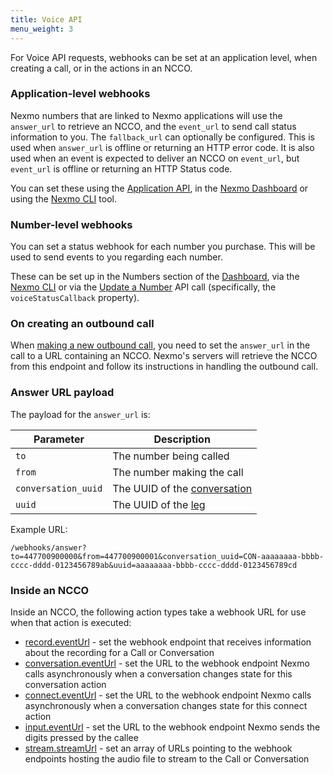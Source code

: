 ```yaml
---
title: Voice API
menu_weight: 3
---
```


For Voice API requests, webhooks can be set at an application level, when creating a call, or in the actions in an NCCO.

### Application-level webhooks

Nexmo numbers that are linked to Nexmo applications will use the `answer_url` to retrieve an NCCO, and the `event_url` to send call status information to you. The `fallback_url` can optionally be configured. This is used when `answer_url` is offline or returning an HTTP error code. It is also used when an event is expected to deliver an NCCO on `event_url`, but `event_url` is offline or returning an HTTP Status code.

You can set these using the [Application API](/api/application), in the [Nexmo Dashboard](https://dashboard.nexmo.com) or using the [Nexmo CLI](https://github.com/nexmo/nexmo-cli) tool.

### Number-level webhooks

You can set a status webhook for each number you purchase. This will be used to send events to you regarding each number.

These can be set up in the Numbers section of the [Dashboard](https://dashboard.nexmo.com), via the [Nexmo CLI](https://github.com/nexmo/nexmo-cli) or via the [Update a Number](/api/developer/numbers#update-a-number) API call (specifically, the `voiceStatusCallback` property).

### On creating an outbound call

When [making a new outbound call](/voice/voice-api/code-snippets/make-an-outbound-call), you need to set the `answer_url` in the call to a URL containing an NCCO. Nexmo's servers will retrieve the NCCO from this endpoint and follow its instructions in handling the outbound call.

### Answer URL payload

The payload for the `answer_url` is:

Parameter | Description
----|----
`to` | The number being called
`from` | The number making the call
`conversation_uuid` | The UUID of the [conversation](/voice/voice-api/guides/legs-conversations)
`uuid` | The UUID of the [leg](/voice/voice-api/guides/legs-conversations)

Example URL:

```
/webhooks/answer?to=447700900000&from=447700900001&conversation_uuid=CON-aaaaaaaa-bbbb-cccc-dddd-0123456789ab&uuid=aaaaaaaa-bbbb-cccc-dddd-0123456789cd
```

### Inside an NCCO

Inside an NCCO, the following action types take a webhook URL for use when that action is executed:

* [record.eventUrl](/voice/guides/ncco-reference#record) - set the webhook endpoint that receives information about the recording for a Call or Conversation
* [conversation.eventUrl](/voice/guides/ncco-reference#conversation) - set the URL to the webhook endpoint Nexmo calls asynchronously when a conversation changes state for this conversation action
* [connect.eventUrl](/voice/guides/ncco-reference#connect) - set the URL to the webhook endpoint Nexmo calls asynchronously when a conversation changes state for this connect action
* [input.eventUrl](/voice/guides/ncco-reference#input) - set the URL to the webhook endpoint Nexmo sends the digits pressed by the callee
* [stream.streamUrl](/voice/guides/ncco-reference#stream) - set an array of URLs pointing to the webhook endpoints hosting the audio file to stream to the Call or Conversation
